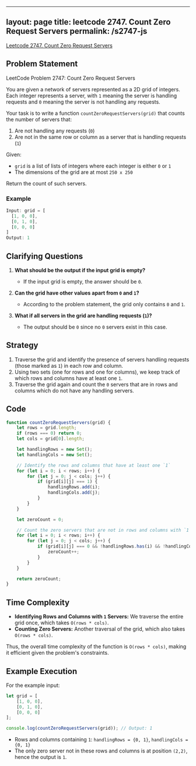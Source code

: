 
---
layout: page
title: leetcode 2747. Count Zero Request Servers
permalink: /s2747-js
---
[Leetcode 2747. Count Zero Request Servers](https://algoadvance.github.io/algoadvance/l2747)
## Problem Statement

LeetCode Problem 2747: Count Zero Request Servers

You are given a network of servers represented as a 2D grid of integers. Each integer represents a server, with `1` meaning the server is handling requests and `0` meaning the server is not handling any requests. 

Your task is to write a function `countZeroRequestServers(grid)` that counts the number of servers that:
1. Are not handling any requests (`0`)
2. Are not in the same row or column as a server that is handling requests (`1`)

Given:
- `grid` is a list of lists of integers where each integer is either `0` or `1`
- The dimensions of the grid are at most `250 x 250`

Return the count of such servers.

### Example
```javascript
Input: grid = [
  [1, 0, 0],
  [0, 1, 0],
  [0, 0, 0]
]
Output: 1
```

## Clarifying Questions

1. **What should be the output if the input grid is empty?**
   - If the input grid is empty, the answer should be `0`.

2. **Can the grid have other values apart from `0` and `1`?**
   - According to the problem statement, the grid only contains `0` and `1`.

3. **What if all servers in the grid are handling requests (`1`)?**
   - The output should be `0` since no `0` servers exist in this case.

## Strategy

1. Traverse the grid and identify the presence of servers handling requests (those marked as `1`) in each row and column.
2. Using two sets (one for rows and one for columns), we keep track of which rows and columns have at least one `1`.
3. Traverse the grid again and count the `0` servers that are in rows and columns which do not have any handling servers.

## Code

```javascript
function countZeroRequestServers(grid) {
    let rows = grid.length;
    if (rows === 0) return 0;
    let cols = grid[0].length;

    let handlingRows = new Set();
    let handlingCols = new Set();

    // Identify the rows and columns that have at least one `1`
    for (let i = 0; i < rows; i++) {
        for (let j = 0; j < cols; j++) {
            if (grid[i][j] === 1) {
                handlingRows.add(i);
                handlingCols.add(j);
            }
        }
    }

    let zeroCount = 0;

    // Count the zero servers that are not in rows and columns with `1` servers
    for (let i = 0; i < rows; i++) {
        for (let j = 0; j < cols; j++) {
            if (grid[i][j] === 0 && !handlingRows.has(i) && !handlingCols.has(j)) {
                zeroCount++;
            }
        }
    }

    return zeroCount;
}
```

## Time Complexity

- **Identifying Rows and Columns with `1` Servers:** We traverse the entire grid once, which takes `O(rows * cols)`.
- **Counting Zero Servers:** Another traversal of the grid, which also takes `O(rows * cols)`.

Thus, the overall time complexity of the function is `O(rows * cols)`, making it efficient given the problem's constraints.

## Example Execution

For the example input:
```javascript
let grid = [
    [1, 0, 0],
    [0, 1, 0],
    [0, 0, 0]
];

console.log(countZeroRequestServers(grid)); // Output: 1
```
- Rows and columns containing `1`: `handlingRows = {0, 1}`, `handlingCols = {0, 1}`
- The only zero server not in these rows and columns is at position `(2,2)`, hence the output is `1`.